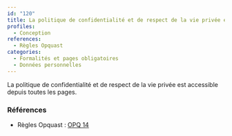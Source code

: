 ```yaml
---
id: "120"
title: La politique de confidentialité et de respect de la vie privée est accessible depuis toutes les pages.
profiles:
  - Conception
references:
  - Règles Opquast
categories:
  - Formalités et pages obligatoires
  - Données personnelles
---
```


La politique de confidentialité et de respect de la vie privée est accessible depuis toutes les pages.

### Références

*   Règles Opquast : [OPQ 14](https://checklists.opquast.com/fr/assurance-qualite-web/la-politique-de-confidentialite-et-de-respect-de-la-vie-privee-est-disponible-depuis-toutes-les-pages)
